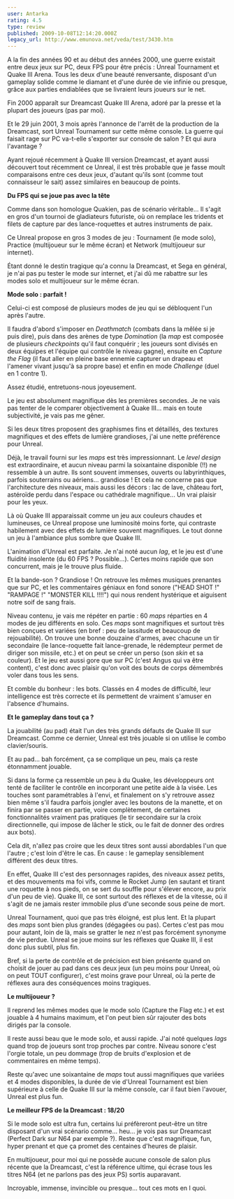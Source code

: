 ```yaml
---
user: Antarka
rating: 4.5
type: review
published: 2009-10-08T12:14:20.000Z
legacy_url: http://www.emunova.net/veda/test/3430.htm
---
```

A la fin des années 90 et au début des années 2000, une guerre existait entre deux jeux sur PC, deux FPS pour être précis : Unreal Tournament et Quake III Arena. Tous les deux d'une beauté renversante, disposant d'un gameplay solide comme le diamant et d'une durée de vie infinie ou presque, grâce aux parties endiablées que se livraient leurs joueurs sur le net.  

  

Fin 2000 apparaît sur Dreamcast Quake III Arena, adoré par la presse et la plupart des joueurs (pas par moi).  

  

Et le 29 juin 2001, 3 mois après l'annonce de l'arrêt de la production de la Dreamcast, sort Unreal Tournament sur cette même console. La guerre qui faisait rage sur PC va-t-elle s'exporter sur console de salon ? Et qui aura l'avantage ?  

  

Ayant rejoué récemment à Quake III version Dreamcast, et ayant aussi découvert tout récemment ce Unreal, il est très probable que je fasse moult comparaisons entre ces deux jeux, d'autant qu'ils sont (comme tout connaisseur le sait) assez similaires en beaucoup de points.  

  

**Du FPS qui se joue pas avec la tête**  

  

Comme dans son homologue Quakien, pas de scénario véritable... Il s'agit en gros d'un tournoi de gladiateurs futuriste, où on remplace les tridents et filets de capture par des lance-roquettes et autres instruments de paix.  

  

Ce Unreal propose en gros 3 modes de jeu : Tournament (le mode solo), Practice (multijoueur sur le même écran) et Network (multijoueur sur internet).  

  

Étant donné le destin tragique qu'a connu la Dreamcast, et Sega en général, je n'ai pas pu tester le mode sur internet, et j'ai dû me rabattre sur les modes solo et multijoueur sur le même écran.  

  

**Mode solo : parfait !**  

  

Celui-ci est composé de plusieurs modes de jeu qui se débloquent l'un après l'autre.  

  

Il faudra d'abord s'imposer en _Deathmatch_ (combats dans la mêlée si je puis dire), puis dans des arènes de type _Domination_ (la _map_ est composée de plusieurs _checkpoints_ qu'il faut conquérir ; les joueurs sont divisés en deux équipes et l'équipe qui contrôle le niveau gagne), ensuite en _Capture the Flag_ (il faut aller en pleine base ennemie capturer un drapeau et l'amener vivant jusqu'à sa propre base) et enfin en mode _Challenge_ (duel en 1 contre 1).  

  

Assez étudié, entretuons-nous joyeusement.  

  

Le jeu est absolument magnifique dès les premières secondes. Je ne vais pas tenter de le comparer objectivement à Quake III... mais en toute subjectivité, je vais pas me gêner.  

  

Si les deux titres proposent des graphismes fins et détaillés, des textures magnifiques et des effets de lumière grandioses, j'ai une nette préférence pour Unreal.  

  

Déjà, le travail fourni sur les _maps_ est très impressionnant. Le _level design_ est extraordinaire, et aucun niveau parmi la soixantaine disponible (!!) ne ressemble à un autre. Ils sont souvent immenses, ouverts ou labyrinthiques, parfois souterrains ou aériens... grandiose ! Et cela ne concerne pas que l'architecture des niveaux, mais aussi les décors : lac de lave, château fort, astéroïde perdu dans l'espace ou cathédrale magnifique... Un vrai plaisir pour les yeux.  

  

Là où Quake III apparaissait comme un jeu aux couleurs chaudes et lumineuses, ce Unreal propose une luminosité moins forte, qui contraste habilement avec des effets de lumière souvent magnifiques. Le tout donne un jeu à l'ambiance plus sombre que Quake III.  

  

L'animation d'Unreal est parfaite. Je n'ai noté aucun _lag_, et le jeu est d'une fluidité insolente (du 60 FPS ? Possible...). Certes moins rapide que son concurrent, mais je le trouve plus fluide.  

  

Et la bande-son ? Grandiose ! On retrouve les mêmes musiques prenantes que sur PC, et les commentaires géniaux en fond sonore ("HEAD SHOT !" "RAMPAGE !" "MONSTER KILL !!!!") qui nous rendent hystérique et aiguisent notre soif de sang frais.  

  

Niveau contenu, je vais me répéter en partie : 60 _maps_ réparties en 4 modes de jeu différents en solo. Ces _maps_ sont magnifiques et surtout très bien conçues et variées (en bref : peu de lassitude et beaucoup de rejouabilité). On trouve une bonne douzaine d'armes, avec chacune un tir secondaire (le lance-roquette fait lance-grenade, le rédempteur permet de diriger son missile, etc.) et on peut se créer un perso (son _skin_ et sa couleur). Et le jeu est aussi gore que sur PC (c'est Angus qui va être content), c'est donc avec plaisir qu'on voit des bouts de corps démembrés voler dans tous les sens.  

  

Et comble du bonheur : les bots. Classés en 4 modes de difficulté, leur intelligence est très correcte et ils permettent de vraiment s'amuser en l'absence d'humains.  

  

**Et le gameplay dans tout ça ?**  

  

La jouabilité (au pad) était l'un des très grands défauts de Quake III sur Dreamcast. Comme ce dernier, Unreal est très jouable si on utilise le combo clavier/souris.  

  

Et au pad... bah forcément, ça se complique un peu, mais ça reste étonnamment jouable.  

  

Si dans la forme ça ressemble un peu à du Quake, les développeurs ont tenté de faciliter le contrôle en incorporant une petite aide à la visée. Les touches sont paramétrables à l'envi, et finalement on s'y retrouve assez bien même s'il faudra parfois jongler avec les boutons de la manette, et on finira par se passer en partie, voire complètement, de certaines fonctionnalités vraiment pas pratiques (le tir secondaire sur la croix directionnelle, qui impose de lâcher le stick, ou le fait de donner des ordres aux bots).  

  

Cela dit, n'allez pas croire que les deux titres sont aussi abordables l'un que l'autre ; c'est loin d'être le cas. En cause : le gameplay sensiblement différent des deux titres.  

  

En effet, Quake III c'est des personnages rapides, des niveaux assez petits, et des mouvements ma foi vifs, comme le Rocket Jump (en sautant et tirant une roquette à nos pieds, on se sert du souffle pour s'élever encore, au prix d'un peu de vie). Quake III, ce sont surtout des réflexes et de la vitesse, où il s'agit de ne jamais rester immobile plus d'une seconde sous peine de mort.  

  

Unreal Tournament, quoi que pas très éloigné, est plus lent. Et la plupart des _maps_ sont bien plus grandes (dégagées ou pas). Certes c'est pas mou pour autant, loin de là, mais se gratter le nez n'est pas forcément synonyme de vie perdue. Unreal se joue moins sur les réflexes que Quake III, il est donc plus subtil, plus fin.  

  

Bref, si la perte de contrôle et de précision est bien présente quand on choisit de jouer au pad dans ces deux jeux (un peu moins pour Unreal, où on peut TOUT configurer), c'est moins grave pour Unreal, où la perte de réflexes aura des conséquences moins tragiques.  

  

**Le multijoueur ?**  

  

Il reprend les mêmes modes que le mode solo (Capture the Flag etc.) et est jouable à 4 humains maximum, et l'on peut bien sûr rajouter des bots dirigés par la console.  

  

Il reste aussi beau que le mode solo, et aussi rapide. J'ai noté quelques _lags_ quand trop de joueurs sont trop proches par contre. Niveau sonore c'est l'orgie totale, un peu dommage (trop de bruits d'explosion et de commentaires en même temps).  

  

Reste qu'avec une soixantaine de _maps_ tout aussi magnifiques que variées et 4 modes disponibles, la durée de vie d'Unreal Tournament est bien supérieure à celle de Quake III sur la même console, car il faut bien l'avouer, Unreal est plus fun.  

  

**Le meilleur FPS de la Dreamcast : 18/20**  

  

Si le mode solo est ultra fun, certains lui préfèreront peut-être un titre disposant d'un vrai scénario comme... heu... je vois pas sur Dreamcast (Perfect Dark sur N64 par exemple ?). Reste que c'est magnifique, fun, hyper prenant et que ça promet des centaines d'heures de plaisir.  

  

En multijoueur, pour moi qui ne possède aucune console de salon plus récente que la Dreamcast, c'est la référence ultime, qui écrase tous les titres N64 (et ne parlons pas des jeux PS) sortis auparavant.  

  

Incroyable, immense, invincible ou presque... tout ces mots en I quoi.